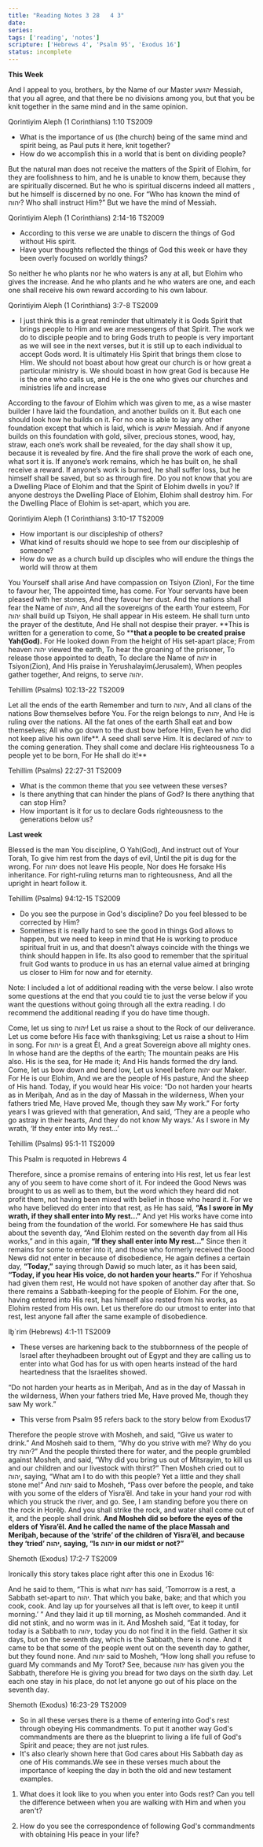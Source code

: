```yaml
---
title: "Reading Notes 3 28   4 3"
date: 
series: 
tags: ['reading', 'notes']
scripture: ['Hebrews 4', 'Psalm 95', 'Exodus 16']
status: incomplete
---
```


**This Week**

And I appeal to you, brothers, by the Name of our Master יהושע Messiah, that you all agree, and that there be no divisions among you, but that you be knit together in the same mind and in the same opinion.

Qorintiyim Aleph (1 Corinthians) 1:10 TS2009

- What is the importance of us (the church) being of the same mind and spirit being, as Paul puts it here, knit together?
- How do we accomplish this in a world that is bent on dividing people?

But the natural man does not receive the matters of the Spirit of Elohim, for they are foolishness to him, and he is unable to know them, because they are spiritually discerned. But he who is spiritual discerns indeed all matters , but he himself is discerned by no one. For “Who has known the mind of יהוה? Who shall instruct Him?” But we have the mind of Messiah.

Qorintiyim Aleph (1 Corinthians) 2:14‭-‬16 TS2009

- According to this verse we are unable to discern the things of God without His spirit.
- Have your thoughts reflected the things of God this week or have they been overly focused on worldly things?

So neither he who plants nor he who waters is any at all, but Elohim who gives the increase. And he who plants and he who waters are one, and each one shall receive his own reward according to his own labour.

Qorintiyim Aleph (1 Corinthians) 3:7‭-‬8 TS2009

- I just think this is a great reminder that ultimately it is Gods Spirit that brings people to Him and we are messengers of that Spirit. The work we do to disciple people and to bring Gods truth to people is very important as we will see in the next verses, but it is still up to each individual to accept Gods word. It is ultimately His Spirit that brings them close to Him. We should not boast about how great our church is or how great a particular ministry is. We should boast in how great God is because He is the one who calls us, and He is the one who gives our churches and ministries life and increase

According to the favour of Elohim which was given to me, as a wise master builder I have laid the foundation, and another builds on it. But each one should look how he builds on it. For no one is able to lay any other foundation except that which is laid, which is יהושע Messiah. And if anyone builds on this foundation with gold, silver, precious stones, wood, hay, straw, each one’s work shall be revealed, for the day shall show it up, because it is revealed by fire. And the fire shall prove the work of each one, what sort it is. If anyone’s work remains, which he has built on, he shall receive a reward. If anyone’s work is burned, he shall suffer loss, but he himself shall be saved, but so as through fire. Do you not know that you are a Dwelling Place of Elohim and that the Spirit of Elohim dwells in you? If anyone destroys the Dwelling Place of Elohim, Elohim shall destroy him. For the Dwelling Place of Elohim is set-apart, which you are.

Qorintiyim Aleph (1 Corinthians) 3:10‭-‬17 TS2009

- How important is our discipleship of others?
- What kind of results should we hope to see from our discipleship of someone?
- How do we as a church build up disciples who will endure the things the world will throw at them

You Yourself shall arise And have compassion on Tsiyon (Zion), For the time to favour her, The appointed time, has come. For Your servants have been pleased with her stones, And they favour her dust. And the nations shall fear the Name of יהוה, And all the sovereigns of the earth Your esteem, For יהוה shall build up Tsiyon, He shall appear in His esteem. He shall turn unto the prayer of the destitute, And He shall not despise their prayer. **This is written for a generation to come, So ****that a people to be created praise Yah(God).** For He looked down From the height of His set-apart place; From heaven יהוה viewed the earth, To hear the groaning of the prisoner, To release those appointed to death, To declare the Name of יהוה in Tsiyon(Zion), And His praise in Yerushalayim(Jerusalem), When peoples gather together, And reigns, to serve יהוה.

Tehillim (Psalms) 102:13-‬22 TS2009

Let all the ends of the earth Remember and turn to יהוה, And all clans of the nations Bow themselves before You. For the reign belongs to יהוה, And He is ruling over the nations. All the fat ones of the earth Shall eat and bow themselves; All who go down to the dust bow before Him, Even he who did not keep alive his own life**. A seed shall serve Him. It is declared of יהוה to the coming generation. They shall come and declare His righteousness To a people yet to be born, For He shall do it!**

Tehillim (Psalms) 22:27‭-‬31 TS2009

- What is the common theme that you see vetween these verses?
- Is there anything that can hinder the plans of God? Is there anything that can stop Him?
- How important is it for us to declare Gods righteousness to the generations below us?

**Last week**

Blessed is the man You discipline, O Yah(God), And instruct out of Your Torah, To give him rest from the days of evil, Until the pit is dug for the wrong. For יהוה does not leave His people, Nor does He forsake His inheritance. For right-ruling returns man to righteousness, And all the upright in heart follow it.

Tehillim (Psalms) 94:12‭-‬15 TS2009

- Do you see the purpose in God's discipline? Do you feel blessed to be corrected by Him?
- Sometimes it is really hard to see the good in things God allows to happen, but we need to keep in mind that He is working to produce spiritual fruit in us, and that doesn't always coincide with the things we think should happen in life. Its also good to remember that the spiritual fruit God wants to produce in us has an eternal value aimed at bringing us closer to Him for now and for eternity.

Note: I included a lot of additional reading with the verse below. I also wrote some questions at the end that you could tie to just the verse below if you want the questions without going through all the extra reading. I do recommend the additional reading if you do have time though.

Come, let us sing to יהוה! Let us raise a shout to the Rock of our deliverance. Let us come before His face with thanksgiving; Let us raise a shout to Him in song. For יהוה is a great Ěl, And a great Sovereign above all mighty ones. In whose hand are the depths of the earth; The mountain peaks are His also. His is the sea, for He made it; And His hands formed the dry land. Come, let us bow down and bend low, Let us kneel before יהוה our Maker. For He is our Elohim, And we are the people of His pasture, And the sheep of His hand. Today, if you would hear His voice: “Do not harden your hearts as in Meriḇah, And as in the day of Massah in the wilderness, When your fathers tried Me, Have proved Me, though they saw My work.” For forty years I was grieved with that generation, And said, ‘They are a people who go astray in their hearts, And they do not know My ways.’ As I swore in My wrath, ‘If they enter into My rest...’

Tehillim (Psalms) 95:1‭-‬11 TS2009

This Psalm is requoted in Hebrews 4

Therefore, since a promise remains of entering into His rest, let us fear lest any of you seem to have come short of it. For indeed the Good News was brought to us as well as to them, but the word which they heard did not profit them, not having been mixed with belief in those who heard it. For we who have believed do enter into that rest, as He has said, **“As I swore in My wrath, if they shall enter into My rest...”** And yet His works have come into being from the foundation of the world. For somewhere He has said thus about the seventh day, “And Elohim rested on the seventh day from all His works,” and in this again, **“If they shall enter into My rest...”** Since then it remains for some to enter into it, and those who formerly received the Good News did not enter in because of disobedience, He again defines a certain day, **“Today,”** saying through Dawiḏ so much later, as it has been said, **“Today, if you hear His voice, do not harden your hearts.”** For if Yehoshua had given them rest, He would not have spoken of another day after that. So there remains a Sabbath-keeping for the people of Elohim. For the one, having entered into His rest, has himself also rested from his works, as Elohim rested from His own. Let us therefore do our utmost to enter into that rest, lest anyone fall after the same example of disobedience.

Iḇ`rim (Hebrews) 4:1‭-‬11 TS2009

- These verses are harkening back to the stubbornness of the people of Israel after theyhadbeen brought out of Egypt and they are calling us to enter into what God has for us with open hearts instead of the hard heartedness that the Israelites showed.

“Do not harden your hearts as in Meriḇah, And as in the day of Massah in the wilderness, When your fathers tried Me, Have proved Me, though they saw My work.”

- This verse from Psalm 95 refers back to the story below from Exodus17

Therefore the people strove with Mosheh, and said, “Give us water to drink.” And Mosheh said to them, “Why do you strive with me? Why do you try יהוה?” And the people thirsted there for water, and the people grumbled against Mosheh, and said, “Why did you bring us out of Mitsrayim, to kill us and our children and our livestock with thirst?” Then Mosheh cried out to יהוה, saying, “What am I to do with this people? Yet a little and they shall stone me!” And יהוה said to Mosheh, “Pass over before the people, and take with you some of the elders of Yisra’ĕl. And take in your hand your rod with which you struck the river, and go. See, I am standing before you there on the rock in Ḥorĕḇ. And you shall strike the rock, and water shall come out of it, and the people shall drink. **And Mosheh did so before the eyes of the elders of Yisra’ĕl. And he called the name of the place Massah and Meriḇah, because of the ‘strife’ of the children of Yisra’ĕl, and because they ‘tried’ יהוה, saying, “Is יהוה in our midst or not?”**

Shemoth (Exodus) 17:2‭-‬7 TS2009

Ironically this story takes place right after this one in Exodus 16:

And he said to them, “This is what יהוה has said, ‘Tomorrow is a rest, a Sabbath set-apart to יהוה. That which you bake, bake; and that which you cook, cook. And lay up for yourselves all that is left over, to keep it until morning.’ ” And they laid it up till morning, as Mosheh commanded. And it did not stink, and no worm was in it. And Mosheh said, “Eat it today, for today is a Sabbath to יהוה, today you do not find it in the field. Gather it six days, but on the seventh day, which is the Sabbath, there is none. And it came to be that some of the people went out on the seventh day to gather, but they found none. And יהוה said to Mosheh, “How long shall you refuse to guard My commands and My Torot? See, because יהוה has given you the Sabbath, therefore He is giving you bread for two days on the sixth day. Let each one stay in his place, do not let anyone go out of his place on the seventh day.

Shemoth (Exodus) 16:23‭-‬29 TS2009

- So in all these verses there is a theme of entering into God's rest through obeying His commandments. To put it another way God's commandments are there as the blueprint to living a life full of God's Spirit and peace; they are not just rules.
- It's also clearly shown here that God cares about His Sabbath day as one of His commands.We see in these verses much about the importance of keeping the day in both the old and new testament examples.

1. What does it look like to you when you enter into Gods rest? Can you tell the difference between when you are walking with Him and when you aren't?

2. How do you see the correspondence of following God's commandments with obtaining His peace in your life?